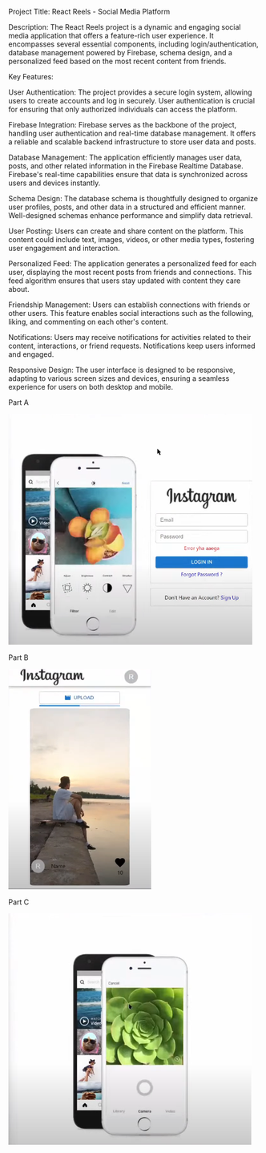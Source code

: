 Project Title: React Reels - Social Media Platform

Description:
The React Reels project is a dynamic and engaging social media application that offers a feature-rich user experience. 
It encompasses several essential components, including login/authentication, database management powered by Firebase, 
schema design, and a personalized feed based on the most recent content from friends.

Key Features:

User Authentication: The project provides a secure login system, allowing users to create accounts and log in securely. 
User authentication is crucial for ensuring that only authorized individuals can access the platform.

Firebase Integration: Firebase serves as the backbone of the project, handling user authentication and real-time database 
management. It offers a reliable and scalable backend infrastructure to store user data and posts.

Database Management: The application efficiently manages user data, posts, and other related information in the Firebase 
Realtime Database. Firebase's real-time capabilities ensure that data is synchronized across users and devices instantly.

Schema Design: The database schema is thoughtfully designed to organize user profiles, posts, and other data in a structured 
and efficient manner. Well-designed schemas enhance performance and simplify data retrieval.

User Posting: Users can create and share content on the platform. This content could include text, images, videos, or other media types, 
fostering user engagement and interaction.

Personalized Feed: The application generates a personalized feed for each user, displaying the most recent posts from friends and 
connections. This feed algorithm ensures that users stay updated with content they care about.

Friendship Management: Users can establish connections with friends or other users. This feature enables social interactions 
such as the following, liking, and commenting on each other's content.

Notifications: Users may receive notifications for activities related to their content, interactions, or friend requests.
Notifications keep users informed and engaged.

Responsive Design: The user interface is designed to be responsive, adapting to various screen sizes and devices, ensuring a seamless
experience for users on both desktop and mobile.

Part A

![Insta_part_1](https://github.com/utsavkrishnatra/web_dev/blob/main/reels/public/insta_part_1.png) 

Part B

![Insta_part_2](https://github.com/utsavkrishnatra/web_dev/blob/main/reels/public/insta_part_2.png)

Part C

![Insta_part_3](https://github.com/utsavkrishnatra/web_dev/blob/main/reels/public/insta_part_3.png)

